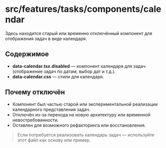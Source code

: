 # src/features/tasks/components/calendar

Здесь находится старый или временно отключённый компонент для отображения задач в виде календаря.

## Содержимое
- **data-calendar.tsx.disabled** — компонент календаря для задач (отображение задач по датам, выбор дат и т.д.).
- **data-calendar.css** — стили для календаря.

## Почему отключён
- Компонент был частью старой или экспериментальной реализации календарного представления задач.
- Отключён из-за перехода на новую архитектуру или временной невостребованности.
- Оставлен для возможного рефакторинга или восстановления.

> Если потребуется реализовать календарь задач — используйте этот файл как основу или пример. 